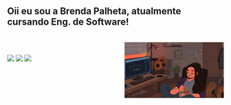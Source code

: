 ## Oii eu sou a Brenda Palheta, atualmente cursando Eng. de Software!

<div style="display: inline_block"><br>
 
   <img align="right" height="130" alt="coding-time" src="devgirll.gif">
  
  </div>
  
  ##
 
<div> 
   <a href="https://instagram.com/littlepalheta" target="_blank"><img src="https://img.shields.io/badge/-Instagram-%23E4405F?style=for-the-badge&logo=instagram&logoColor=white" target="_blank"></a>
 	 <a href="https://discord.gg/palhetinha#1959" target="_blank"><img src="https://img.shields.io/badge/Discord-7289DA?style=for-the-badge&logo=discord&logoColor=white" target="_blank"></a> 
  <a href = "mailto:brendpalheta@gmail.com"><img src="https://img.shields.io/badge/-Gmail-%23333?style=for-the-badge&logo=gmail&logoColor=white" target="_blank"></a>
   
